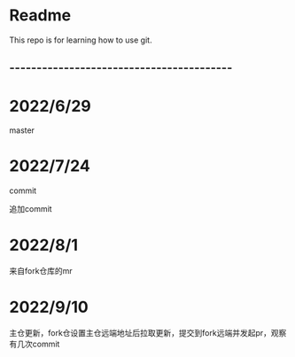 # Readme
This repo is for learning how to use git.
## -----------------------------------------

# 2022/6/29
master



# 2022/7/24

commit

追加commit

# 2022/8/1

来自fork仓库的mr



# 2022/9/10

主仓更新，fork仓设置主仓远端地址后拉取更新，提交到fork远端并发起pr，观察有几次commit
